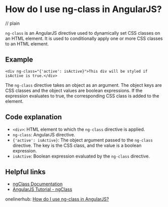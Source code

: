 # How do I use ng-class in AngularJS?
// plain

`ng-class` is an AngularJS directive used to dynamically set CSS classes on an HTML element. It is used to conditionally apply one or more CSS classes to an HTML element.

## Example

```
<div ng-class="{'active': isActive}">This div will be styled if isActive is true.</div>
```

The `ng-class` directive takes an object as an argument. The object keys are CSS classes and the object values are boolean expressions. If the expression evaluates to true, the corresponding CSS class is added to the element.

## Code explanation

- `<div>`: HTML element to which the `ng-class` directive is applied.
- `ng-class`: AngularJS directive.
- `{'active': isActive}`: The object argument passed to the `ng-class` directive. The key is the CSS class, and the value is a boolean expression.
- `isActive`: Boolean expression evaluated by the `ng-class` directive.

## Helpful links
- [ngClass Documentation](https://docs.angularjs.org/api/ng/directive/ngClass)
- [AngularJS Tutorial - ngClass](https://www.tutorialspoint.com/angularjs/angularjs_ng_class.htm)

onelinerhub: [How do I use ng-class in AngularJS?](https://onelinerhub.com/angularjs/how-do-i-use-ng-class-in-angularjs)